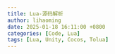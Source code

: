 ```yaml
---
title: Lua-源码解析
author: lihaoming
date: 2025-01-18 16:11:00 +0800
categories: [Code, Lua]
tags: [Lua, Unity, Cocos, Tolua]
---
```

